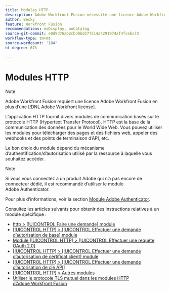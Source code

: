 ```yaml
---
title: Modules HTTP
description: Adobe Workfront Fusion nécessite une licence Adobe Workfront Fusion en plus d’une licence Adobe Workfront.
author: Becky
feature: Workfront Fusion
recommendations: noDisplay, noCatalog
source-git-commit: e0d9d76ab2cbd8bd277514a4291974af4fceba73
workflow-type: tm+mt
source-wordcount: '184'
ht-degree: 67%

---
```


# Modules HTTP

>[!NOTE]
>
>Adobe Workfront Fusion requiert une licence Adobe Workfront Fusion en plus d’une [!DNL Adobe Workfront license].

L’application HTTP fournit divers modules de communication basés sur le protocole HTTP (Hypertext Transfer Protocol). HTTP est la base de la communication des données pour le World Wide Web. Vous pouvez utiliser les modules pour télécharger des pages et des fichiers web, appeler des webhooks et des points de terminaison d’API, etc.

Le bon choix du module dépend du mécanisme d’authentification/d’autorisation utilisé par la ressource à laquelle vous souhaitez accéder.

>[!NOTE]
>
>Si vous vous connectez à un produit Adobe qui n’a pas encore de connecteur dédié, il est recommandé d’utiliser le module Adobe Authenticator.
>
>Pour plus d’informations, voir la section [Module Adobe Authenticator](/help/workfront-fusion/references/apps-and-modules/adobe-connectors/adobe-authenticator-modules.md).

Consultez les articles suivants pour obtenir des instructions relatives à un module spécifique :

* [http > [!UICONTROL Faire une demande] module](/help/workfront-fusion/references/apps-and-modules/http-modules/http-module-make-a-request.md)
* [[!UICONTROL HTTP] > [!UICONTROL Effectuer une demande d’autorisation de base] module](/help/workfront-fusion/references/apps-and-modules/http-modules/http-module-make-a-basic-auth-request.md)
* [Module [!UICONTROL HTTP] > [!UICONTROL Effectuer une requête OAuth 2.0]](/help/workfront-fusion/references/apps-and-modules/http-modules/http-module-make-an-oauth-2-request.md)
* [[!UICONTROL HTTP] > [!UICONTROL Effectuer une demande d’autorisation de certificat client] module](/help/workfront-fusion/references/apps-and-modules/http-modules/http-module-make-a-client-cert-auth-request.md)
* [[!UICONTROL HTTP] > [!UICONTROL Effectuer une demande d’autorisation de clé API]](/help/workfront-fusion/references/apps-and-modules/http-modules/http-module-make-an-api-key-auth-request.md)
* [[!UICONTROL HTTP] > Autres modules](/help/workfront-fusion/references/apps-and-modules/http-modules/http-modules.md)
* [Utiliser le protocole TLS mutuel dans les modules HTTP d’Adobe Workfront Fusion](/help/workfront-fusion/references/apps-and-modules/universal-connectors/use-mtls-in-http-modules.md)
